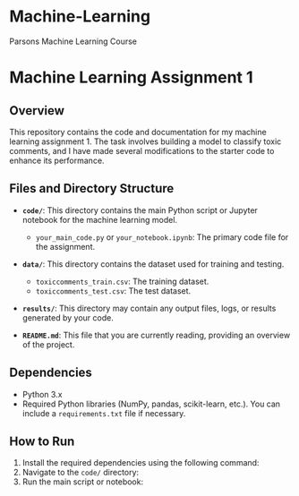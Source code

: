 # Machine-Learning
Parsons Machine Learning Course

# Machine Learning Assignment 1

## Overview
This repository contains the code and documentation for my machine learning assignment 1. The task involves building a model to classify toxic comments, and I have made several modifications to the starter code to enhance its performance.

## Files and Directory Structure

- **`code/`**: This directory contains the main Python script or Jupyter notebook for the machine learning model.
  - `your_main_code.py` or `your_notebook.ipynb`: The primary code file for the assignment.

- **`data/`**: This directory contains the dataset used for training and testing.
  - `toxiccomments_train.csv`: The training dataset.
  - `toxiccomments_test.csv`: The test dataset.

- **`results/`**: This directory may contain any output files, logs, or results generated by your code.

- **`README.md`**: This file that you are currently reading, providing an overview of the project.

## Dependencies
- Python 3.x
- Required Python libraries (NumPy, pandas, scikit-learn, etc.). You can include a `requirements.txt` file if necessary.

## How to Run
1. Install the required dependencies using the following command:
2. Navigate to the `code/` directory:
3. Run the main script or notebook:


